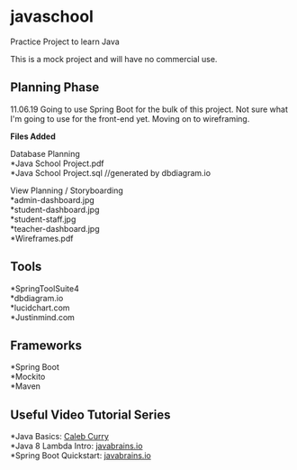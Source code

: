 # javaschool
Practice Project to learn Java

This is a mock project and will have no commercial use.

## Planning Phase
11.06.19
Going to use Spring Boot for the bulk of this project. Not sure what I'm going to use for the front-end yet. Moving on to wireframing.

**Files Added**

Database Planning<br/> 
*Java School Project.pdf<br/>
*Java School Project.sql //generated by dbdiagram.io<br/>

View Planning / Storyboarding<br/> 
*admin-dashboard.jpg<br/>
*student-dashboard.jpg<br/>
*student-staff.jpg<br/>
*teacher-dashboard.jpg<br/>
*Wireframes.pdf</br>

## Tools
*SpringToolSuite4<br/>
*dbdiagram.io<br/>
*lucidchart.com<br/>
*Justinmind.com<br/>

## Frameworks
*Spring Boot<br />
*Mockito<br />
*Maven<br />

## Useful Video Tutorial Series
*Java Basics: [Caleb Curry](https://www.youtube.com/watch?v=r3GGV2TG_vw&list=PL_c9BZzLwBRKIMP_xNTJxi9lIgQhE51rF)<br/>
*Java 8 Lambda Intro: [javabrains.io](https://www.youtube.com/watch?v=gpIUfj3KaOc&list=PLqq-6Pq4lTTa9YGfyhyW2CqdtW9RtY-I3)<br/>
*Spring Boot Quickstart: [javabrains.io](https://www.youtube.com/watch?v=msXL2oDexqw&list=PLqq-6Pq4lTTbx8p2oCgcAQGQyqN8XeA1x)<br/> 
